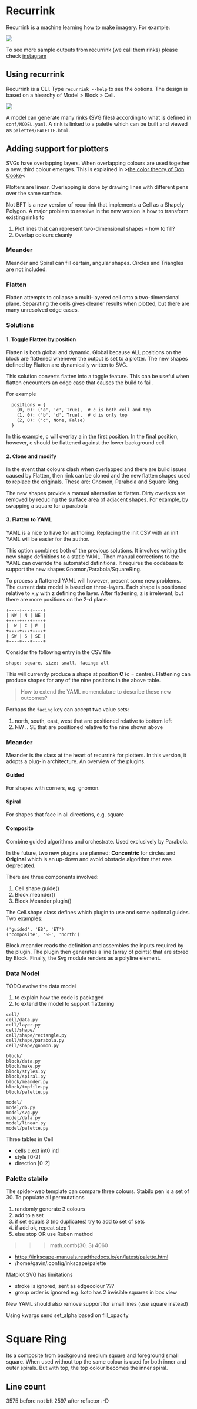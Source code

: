# Recurrink

Recurrink is a machine learning how to make imagery. For example:

![](tutorial/soleares.svg)

To see more sample outputs from recurrink (we call them rinks) please check
[instagram](instagram.com/recurrink)

## Using recurrink

Recurrink is a CLI. Type `recurrink --help` to see the options.
The design is based on a hiearchy of Model > Block > Cell.

![](tutorial/classBlockModel.svg)

A model can generate many rinks (SVG files) according to what is defined in `conf/MODEL.yaml`. A rink is linked to a palette which can be built and viewed as `palettes/PALETTE.html`.

## Adding support for plotters

SVGs have overlapping layers. 
When overlapping colours are used together a new, third colour emerges.
This is explained in >[the color theory of Don Cooke](https://www.stumptownprinters.com/news/2016/10/26/color-by-overprinting)<

Plotters are linear. Overlapping is done by drawing lines with different pens over the same surface.

Not BFT is a new version of recurrink that implements a Cell as a Shapely Polygon. A major problem to resolve in the new version is how to transform 
existing rinks to 

1. Plot lines that can represent two-dimensional shapes - how to fill?
1. Overlap colours cleanly

### Meander 
Meander and Spiral can fill certain, angular shapes. Circles and Triangles are not included.

### Flatten
Flatten attempts to collapse a multi-layered cell onto a two-dimensional plane.
Separating the cells gives cleaner results when plotted, but there are many unresolved edge cases. 

### Solutions

#### 1. Toggle Flatten by position

Flatten is both global and dynamic. Global because ALL positions on the block are flattened whenever the output is set to a plotter. The new shapes defined by Flatten are dynamically written to SVG.

This solution converts flatten into a toggle feature. This can be useful when flatten encounters an edge case that causes the build to fail.

For example
```
  positions = {
    (0, 0): ('a', 'c', True),  # c is both cell and top
    (1, 0): ('b', 'd', True),  # d is only top
    (2, 0): ('c', None, False)
  }
```
In this example, c will overlay a in the first position. In the final position, however, c should be flattened against the lower background cell. 

#### 2. Clone and modify
In the event that colours clash when overlapped and there are build issues caused by Flatten, then rink can be cloned and the new flatten shapes used to replace the originals. These are: Gnomon, Parabola and Square Ring.

The new shapes provide a manual alternative to flatten. Dirty overlaps are removed by reducing the surface area of adjacent shapes. For example, by swapping a square for a parabola

#### 3. Flatten to YAML
YAML is a nice to have for authoring. 
Replacing the init CSV with an init YAML will be easier for the author.

This option combines both of the previous solutions. 
It involves writing the new shape definitions to a static YAML.
Then manual corrections to the YAML can override the automated definitions. It requires the codebase to support the new shapes Gnomon/Parabola/SquareRing. 

To process a flattened YAML will however, present some new problems. 
The current data model is based on three-layers.
Each shape is positioned relative to x,y with z defining the layer.
After flattening, z is irrelevant, but there are more positions on the 2-d plane.

```
+----+---+----+
| NW | N | NE |
+----+---+----+
|  W | C | E  |
+----+---+----+
| SW | S | SE |
+----+---+----+
```
Consider the following entry in the CSV file
```
shape: square, size: small, facing: all
```
This will currently produce a shape at position __C__ (c = centre).
Flattening can produce shapes for any of the nine positions in the above table.

> How to extend the YAML nomenclature to describe these new outcomes?

Perhaps the `facing` key can accept two value sets:
1. north, south, east, west that are positioned relative to bottom left
2. NW .. SE that are positioned relative to the nine shown above


### Meander
Meander is the class at the heart of recurrink for plotters.
In this version, it adopts a plug-in architecture. An overview of the plugins.

#### Guided
For shapes with corners, e.g. gnomon.

#### Spiral
For shapes that face in all directions, e.g. square

#### Composite
Combine guided algorithms and orchestrate. Used exclusively by Parabola.

In the future, two new plugins are planned: __Concentric__ for circles and __Original__ which is an up-down and avoid obstacle algorithm that was deprecated.

There are three components involved:

1. Cell.shape.guide()
1. Block.meander()
1. Block.Meander.plugin()

The Cell.shape class defines which plugin to use and some optional guides. Two examples:

```
('guided', 'EB', 'ET')           
('composite', 'SE', 'north')
```

Block.meander reads the definition and assembles the inputs required by the plugin. The plugin then generates a line (array of points) that are stored by Block. Finally, the Svg module renders as a polyline element.


### Data Model
TODO evolve the data model
1. to explain how the code is packaged
2. to extend the model to support flattening

```
cell/
cell/data.py
cell/layer.py
cell/shape/
cell/shape/rectangle.py
cell/shape/parabola.py
cell/shape/gnomon.py

block/
block/data.py
block/make.py
block/styles.py
block/spiral.py
block/meander.py
block/tmpfile.py
block/palette.py

model/
model/db.py
model/svg.py
model/data.py
model/linear.py
model/palette.py
```
Three tables in Cell
- cells c.ext int0 int1
- style [0-2]
- direction [0-2]

### Palette stabilo
The spider-web template can compare three colours.
Stabilo pen is a set of 30.
To populate all permutations 
1. randomly generate 3 colours
1. add to a set
1. if set equals 3 (no duplicates) try to add to set of sets
1. if add ok, repeat step 1
1. else stop
OR use Ruben method
>>> math.comb(30, 3)
4060

-  https://inkscape-manuals.readthedocs.io/en/latest/palette.html
-  /home/gavin/.config/inkscape/palette

Matplot SVG has limitations
- stroke is ignored, sent as edgecolour ???
- group order is ignored e.g. koto has 2 invisible squares in box view

New YAML should also remove support for small lines (use square instead)

Using kwargs send set_alpha based on fill_opacity
[](https://matplotlib.org/devdocs/api/_as_gen/matplotlib.artist.Artist.set_alpha.html#matplotlib.artist.Artist.set_alpha)


# Square Ring

Its a composite from background medium square and foreground small square.
When used without top the same colour is used for both inner and outer spirals.
But with top, the top colour becomes the inner spiral.

## Line count
3575 before not bft
2597 after refactor :-D
